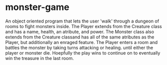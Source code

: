 # monster-game

<para>
  An object oriented program that lets the user 'walk' through a dungeon of rooms to fight monsters inside. The Player extends from the Creature class and has a name, health, an atribute, and power. The Monster class also extends from the Creature classand has all of the same atributes as the Player, but additionally an enraged feature. The Player enters a room and battles the monster by taking turns attacking or healing. until either the player or monster die. Hoepfully the play wins to continue on to eventually win the treasure in the last room. 
  </para>

